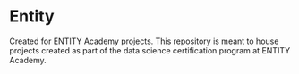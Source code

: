# Entity
Created for ENTITY Academy projects.
This repository is meant to house projects created as part of the data science certification program at ENTITY Academy.
